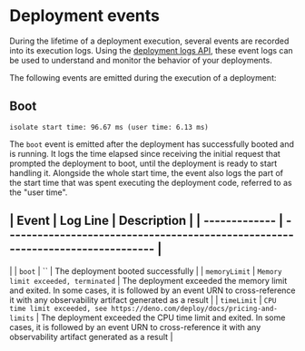 # Deployment events

During the lifetime of a deployment execution, several events are recorded into
its execution logs. Using the
[deployment logs API](https://apidocs.deno.com/#get-/deployments/-deploymentId-/app_logs),
these event logs can be used to understand and monitor the behavior of your
deployments.

The following events are emitted during the execution of a deployment:

## Boot

```
isolate start time: 96.67 ms (user time: 6.13 ms)
```

The `boot` event is emitted after the deployment has successfully booted and is
running. It logs the time elapsed since receiving the initial request that
prompted the deployment to boot, until the deployment is ready to start handling
it. Alongside the whole start time, the event also logs the part of the start
time that was spent executing the deployment code, referred to as the "user
time".

## | Event | Log Line | Description | | ------------- | ------------------------------------------------------------------------------ |

| | `boot` | `` | The deployment booted successfully | | `memoryLimit` |
`Memory limit exceeded, terminated` | The deployment exceeded the memory limit
and exited. In some cases, it is followed by an event URN to cross-reference it
with any observability artifact generated as a result | | `timeLimit` |
`CPU time limit exceeded, see https://deno.com/deploy/docs/pricing-and-limits` |
The deployment exceeded the CPU time limit and exited. In some cases, it is
followed by an event URN to cross-reference it with any observability artifact
generated as a result |
